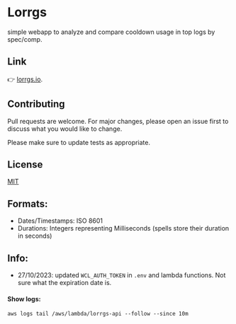 # Lorrgs

simple webapp to analyze and compare cooldown usage in top logs by spec/comp.

## Link

👉 [lorrgs.io](https://lorrgs.io/).


## Contributing
Pull requests are welcome. For major changes, please open an issue first to discuss what you would like to change.

Please make sure to update tests as appropriate.

## License
[MIT](https://choosealicense.com/licenses/mit/)


## Formats:

- Dates/Timestamps: ISO 8601
- Durations: Integers representing Milliseconds (spells store their duration in seconds)


## Info:

- 27/10/2023: updated `WCL_AUTH_TOKEN` in `.env` and lambda functions. Not sure what the expiration date is.

#### Show logs:

```
aws logs tail /aws/lambda/lorrgs-api --follow --since 10m
```
